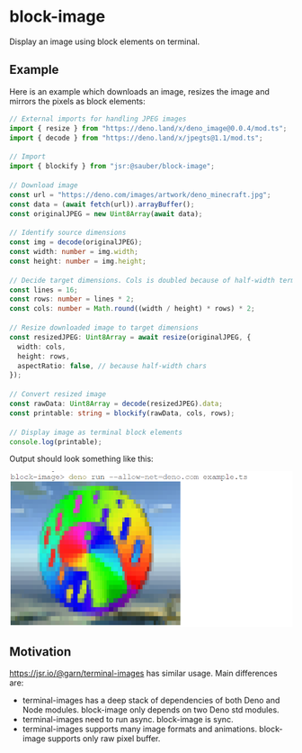 # block-image

Display an image using block elements on terminal.

## Example

Here is an example which downloads an image, resizes the image and mirrors the
pixels as block elements:

```ts
// External imports for handling JPEG images
import { resize } from "https://deno.land/x/deno_image@0.0.4/mod.ts";
import { decode } from "https://deno.land/x/jpegts@1.1/mod.ts";

// Import
import { blockify } from "jsr:@sauber/block-image";

// Download image
const url = "https://deno.com/images/artwork/deno_minecraft.jpg";
const data = (await fetch(url)).arrayBuffer();
const originalJPEG = new Uint8Array(await data);

// Identify source dimensions
const img = decode(originalJPEG);
const width: number = img.width;
const height: number = img.height;

// Decide target dimensions. Cols is doubled because of half-width terminal chars.
const lines = 16;
const rows: number = lines * 2;
const cols: number = Math.round((width / height) * rows) * 2;

// Resize downloaded image to target dimensions
const resizedJPEG: Uint8Array = await resize(originalJPEG, {
  width: cols,
  height: rows,
  aspectRatio: false, // because half-width chars
});

// Convert resized image
const rawData: Uint8Array = decode(resizedJPEG).data;
const printable: string = blockify(rawData, cols, rows);

// Display image as terminal block elements
console.log(printable);
```

Output should look something like this:

![Image represented by block elements](./examples/example.png)

## Motivation

https://jsr.io/@garn/terminal-images has similar usage. Main differences are:

* terminal-images has a deep stack of dependencies of both Deno and Node modules. block-image only depends on two Deno std modules.
* terminal-images need to run async. block-image is sync.
* terminal-images supports many image formats and animations. block-image supports only raw pixel buffer.